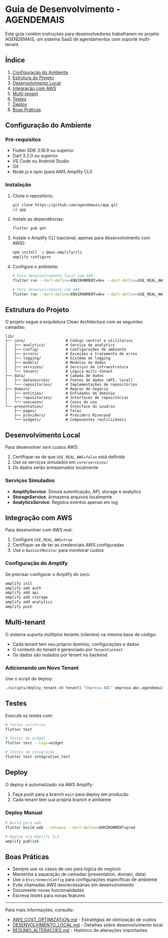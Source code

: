 # Guia de Desenvolvimento - AGENDEMAIS

Este guia contém instruções para desenvolvedores trabalharem no projeto AGENDEMAIS, um sistema SaaS de agendamentos com suporte multi-tenant.

## Índice

1. [Configuração do Ambiente](#configuração-do-ambiente)
2. [Estrutura do Projeto](#estrutura-do-projeto)
3. [Desenvolvimento Local](#desenvolvimento-local)
4. [Integração com AWS](#integração-com-aws)
5. [Multi-tenant](#multi-tenant)
6. [Testes](#testes)
7. [Deploy](#deploy)
8. [Boas Práticas](#boas-práticas)

## Configuração do Ambiente

### Pré-requisitos

- Flutter SDK 3.16.9 ou superior
- Dart 3.2.0 ou superior
- VS Code ou Android Studio
- Git
- Node.js e npm (para AWS Amplify CLI)

### Instalação

1. Clone o repositório:
   ```bash
   git clone https://github.com/agendemais/app.git
   cd app
   ```

2. Instale as dependências:
   ```bash
   flutter pub get
   ```

3. Instale o Amplify CLI (opcional, apenas para desenvolvimento com AWS):
   ```bash
   npm install -g @aws-amplify/cli
   amplify configure
   ```

4. Configure o ambiente:
   ```bash
   # Para desenvolvimento local sem AWS:
   flutter run --dart-define=ENVIRONMENT=dev --dart-define=USE_REAL_AWS=false
   
   # Para desenvolvimento com AWS:
   flutter run --dart-define=ENVIRONMENT=dev --dart-define=USE_REAL_AWS=true
   ```

## Estrutura do Projeto

O projeto segue a arquitetura Clean Architecture com as seguintes camadas:

```
lib/
├── core/                  # Código central e utilitários
│   ├── analytics/         # Serviço de analytics
│   ├── config/            # Configurações de ambiente
│   ├── errors/            # Exceções e tratamento de erros
│   ├── logging/           # Sistema de logging
│   ├── models/            # Modelos de dados
│   ├── services/          # Serviços de infraestrutura
│   └── tenant/            # Lógica multi-tenant
├── data/                  # Camada de dados
│   ├── datasources/       # Fontes de dados (API, local)
│   └── repositories/      # Implementações de repositórios
├── domain/                # Regras de negócio
│   ├── entities/          # Entidades de domínio
│   ├── repositories/      # Interfaces de repositórios
│   └── usecases/          # Casos de uso
└── presentation/          # Interface do usuário
    ├── pages/             # Telas
    ├── providers/         # Providers Riverpod
    └── widgets/           # Componentes reutilizáveis
```

## Desenvolvimento Local

Para desenvolver sem custos AWS:

1. Certifique-se de que `USE_REAL_AWS=false` está definido
2. Use os serviços simulados em `core/services/`
3. Os dados serão armazenados localmente

### Serviços Simulados

- **AmplifyService**: Simula autenticação, API, storage e analytics
- **StorageService**: Armazena arquivos localmente
- **AnalyticsService**: Registra eventos apenas em log

## Integração com AWS

Para desenvolver com AWS real:

1. Configure `USE_REAL_AWS=true`
2. Certifique-se de ter as credenciais AWS configuradas
3. Use o `AwsCostMonitor` para monitorar custos

### Configuração do Amplify

Se precisar configurar o Amplify do zero:

```bash
amplify init
amplify add auth
amplify add api
amplify add storage
amplify add analytics
amplify push
```

## Multi-tenant

O sistema suporta múltiplos tenants (clientes) na mesma base de código:

- Cada tenant tem seu próprio domínio, configurações e dados
- O contexto do tenant é gerenciado por `TenantContext`
- Os dados são isolados por tenant no backend

### Adicionando um Novo Tenant

Use o script de deploy:

```bash
./scripts/deploy_tenant.sh tenant1 "Empresa ABC" empresa-abc.agendemais.com
```

## Testes

Execute os testes com:

```bash
# Testes unitários
flutter test

# Testes de widget
flutter test --tags=widget

# Testes de integração
flutter test integration_test
```

## Deploy

O deploy é automatizado via AWS Amplify:

1. Faça push para a branch `main` para deploy em produção
2. Cada tenant tem sua própria branch e ambiente

### Deploy Manual

```bash
# Build para web
flutter build web --release --dart-define=ENVIRONMENT=prod

# Deploy via Amplify CLI
amplify publish
```

## Boas Práticas

- Sempre use os casos de uso para lógica de negócio
- Mantenha a separação de camadas (presentation, domain, data)
- Use o `EnvironmentConfig` para configurações específicas de ambiente
- Evite chamadas AWS desnecessárias em desenvolvimento
- Documente novas funcionalidades
- Escreva testes para novas features

---

Para mais informações, consulte:
- [AWS_COST_OPTIMIZATION.md](./AWS_COST_OPTIMIZATION.md) - Estratégias de otimização de custos
- [DESENVOLVIMENTO_LOCAL.md](./DESENVOLVIMENTO_LOCAL.md) - Detalhes sobre desenvolvimento local
- [RESUMO_ALTERACOES.md](./RESUMO_ALTERACOES.md) - Histórico de alterações importantes